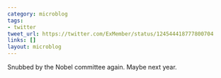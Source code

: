 ```yaml
---
category: microblog
tags:
- twitter
tweet_url: https://twitter.com/ExMember/status/124544418777800704
links: []
layout: microblog
---
```

Snubbed by the Nobel committee again. Maybe next year.
